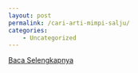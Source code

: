 ```yaml
---
layout: post
permalink: /cari-arti-mimpi-salju/
categories:
    - Uncategorized
---
```


[Baca Selengkapnya](/02)